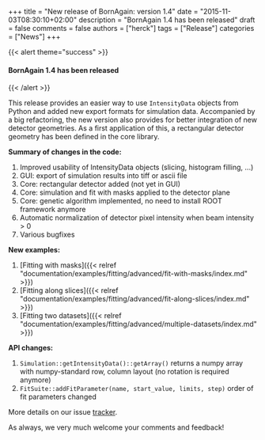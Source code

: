 +++
title = "New release of BornAgain: version 1.4"
date = "2015-11-03T08:30:10+02:00"
description = "BornAgain 1.4 has been released"
draft = false
comments = false
authors = ["herck"]
tags = ["Release"]
categories = ["News"]
+++

{{< alert theme="success" >}}
#### BornAgain 1.4 has been released
{{< /alert >}}

This release provides an easier way to use `IntensityData` objects from Python and added new export formats for simulation data. Accompanied by a big refactoring, the new version also provides for better integration of new detector geometries. As a first application of this, a rectangular detector geometry has been defined in the core library.

**Summary of changes in the code:**

1. Improved usability of IntensityData objects (slicing, histogram filling, ...)
1. GUI: export of simulation results into tiff or ascii file
1. Core: rectangular detector added (not yet in GUI)
1. Core: simulation and fit with masks applied to the detector plane
1. Core: genetic algorithm implemented, no need to install ROOT framework anymore
1. Automatic normalization of detector pixel intensity when beam intensity > 0
1. Various bugfixes

**New examples:**

1. [Fitting with masks]({{< relref "documentation/examples/fitting/advanced/fit-with-masks/index.md" >}})
1. [Fitting along slices]({{< relref "documentation/examples/fitting/advanced/fit-along-slices/index.md" >}})
1. [Fitting two datasets]({{< relref "documentation/examples/fitting/advanced/multiple-datasets/index.md" >}})

**API changes:**
1. `Simulation::getIntensityData()::getArray()` returns a numpy array with numpy-standard row, column layout (no rotation is required anymore)
1. `FitSuite::addFitParameter(name, start_value, limits, step)` order of fit parameters changed

More details on our issue [tracker](http://apps.jcns.fz-juelich.de/redmine/versions/30).

As always, we very much welcome your comments and feedback!
